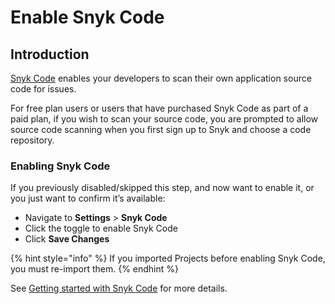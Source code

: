 # Enable Snyk Code

## Introduction

[Snyk Code](../../../products/snyk-code/) enables your developers to scan their own application source code for issues.

For free plan users or users that have purchased Snyk Code as part of a paid plan, if you wish to scan your source code, you are prompted to allow source code scanning when you first sign up to Snyk and choose a code repository.

### Enabling Snyk Code

If you previously disabled/skipped this step, and now want to enable it, or you just want to confirm it’s available:

* Navigate to **Settings** > **Snyk Code**
* Click the toggle to enable Snyk Code
* Click **Save Changes**

{% hint style="info" %}
If you imported Projects before enabling Snyk Code, you must re-import them.
{% endhint %}

See [Getting started with Snyk Code](../../../products/snyk-code/getting-started-with-snyk-code/) for more details.
